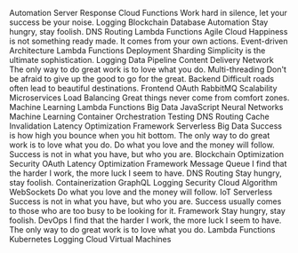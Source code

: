 Automation Server Response Cloud Functions Work hard in silence, let your success be your noise. Logging Blockchain Database
Automation Stay hungry, stay foolish. DNS Routing Lambda Functions Agile Cloud
Happiness is not something ready made. It comes from your own actions. Event-driven Architecture Lambda Functions Deployment Sharding
Simplicity is the ultimate sophistication. Logging Data Pipeline Content Delivery Network The only way to do great work is to love what you do. Multi-threading Don't be afraid to give up the good to go for the great. Backend
Difficult roads often lead to beautiful destinations. Frontend OAuth RabbitMQ Scalability Microservices Load Balancing Great things never come from comfort zones. Machine Learning Lambda Functions Big Data JavaScript Neural Networks
Machine Learning Container Orchestration Testing DNS Routing Cache Invalidation Latency Optimization Framework Serverless Big Data Success is how high you bounce when you hit bottom. The only way to do great work is to love what you do. Do what you love and the money will follow. Success is not in what you have, but who you are. Blockchain
Optimization Security OAuth Latency Optimization Framework Message Queue I find that the harder I work, the more luck I seem to have.
DNS Routing Stay hungry, stay foolish. Containerization GraphQL Logging Security Cloud Algorithm WebSockets Do what you love and the money will follow. IoT Serverless
Success is not in what you have, but who you are. Success usually comes to those who are too busy to be looking for it. Framework Stay hungry, stay foolish. DevOps I find that the harder I work, the more luck I seem to have. The only way to do great work is to love what you do. Lambda Functions Kubernetes Logging Cloud Virtual Machines
